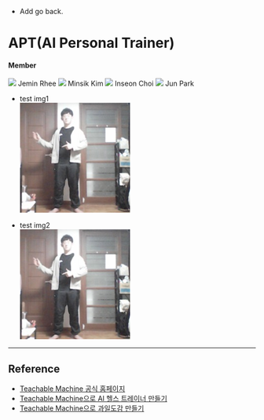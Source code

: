 - Add go back.

# APT(AI Personal Trainer)

#### Member


<img height="100" src="img/people1.png">  
Jemin Rhee  

<img height="100" src="img/people2.png">  
Minsik Kim  

<img height="100" src="img/people3.png">  
Inseon Choi  

<img height="100" src="img/people4.png">  
Jun Park


- test img1  
![](img/1.jpg) 

- test img2  
![](img/2.jpg) 




------------------------------


## Reference
- [Teachable Machine 공식 홈페이지](https://teachablemachine.withgoogle.com/)
- [Teachable Machine으로 AI 헬스 트레이너 만들기](https://www.youtube.com/watch?v=9SwdGFzFb5Y)
- [Teachable Machine으로 과일도감 만들기](https://www.youtube.com/watch?v=USQGTW34lO8)
